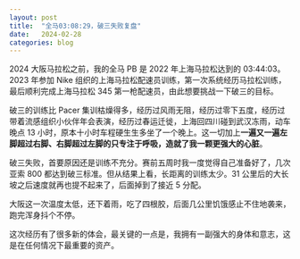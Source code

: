 ```yaml
---
layout: post
title:  "全马03:08:29，破三失败复盘"
date:   2024-02-28
categories: blog
---
```


2024 大阪马拉松之前，我的全马 PB 是 2022 年上海马拉松达到的 03:44:03。2023 年参加 Nike 组织的上海马拉松配速员训练，第一次系统经历马拉松训练，最后顺利完成上海马拉松 345 第一枪配速员，由此想要挑战一下破三的目标。

破三的训练比 Pacer 集训枯燥得多，经历过风雨无阻，经历过零下五度，经历过带着流感组织小伙伴年会表演，经历过春运迁徙，上海回四川碰到武汉冻雨，动车晚点 13 小时，原本十小时车程硬生生多坐了一个晚上。这一切加上**一遍又一遍左脚超过右脚、右脚超过左脚的只专注于呼吸，造就了我一颗更强大的心脏**。

破三失败，首要原因还是训练不充分。赛前五周时我一度觉得自己准备好了，几次亚索 800 都达到破三标准。但从结果上看，长距离的训练太少。31 公里后的大长坡之后速度就再也提不起来了，后面掉到了接近 5 分配。

大阪这一次温度太低，还下着雨，吃了四根胶，后面几公里饥饿感止不住地袭来，跑完浑身抖个不停。

这次经历有了很多新的体会，最关键的一点是，我拥有一副强大的身体和意志，这是在任何情况下最重要的资产。
